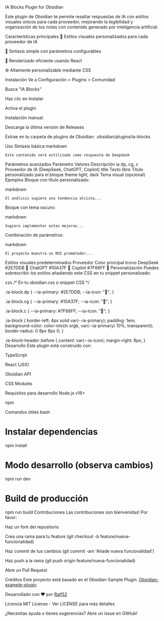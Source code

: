 IA Blocks Plugin for Obsidian

Este plugin de Obsidian te permite resaltar respuestas de IA con estilos visuales únicos para cada proveedor, mejorando la legibilidad y organización de tus notas con contenido generado por inteligencia artificial.

Características principales
🎨 Estilos visuales personalizados para cada proveedor de IA

💬 Sintaxis simple con parámetros configurables

🚀 Renderizado eficiente usando React

⚙️ Altamente personalizable mediante CSS

Instalación
Ve a Configuración > Plugins > Comunidad

Busca "IA Blocks"

Haz clic en Instalar

Activa el plugin

Instalación manual:

Descarga la última versión de Releases

Extrae en tu carpeta de plugins de Obsidian: .obsidian/plugins/ia-blocks

Uso
Sintaxis básica
markdown
```ia-block ìa:dp
Este contenido será estilizado como respuesta de DeepSeek
```
Parámetros avanzados
Parámetro	Valores	Descripción
ìa	dp, cg, c	Proveedor de IA (DeepSeek, ChatGPT, Copilot)
title	Texto libre	Título personalizado para el bloque
theme	light, dark	Tema visual (opcional)
Ejemplos
Bloque con título personalizado:

markdown
```ia-block ìa:cg title:Análisis de mercado
El análisis sugiere una tendencia alcista...
```
Bloque con tema oscuro:

markdown
```ia-block ìa:c theme:dark
Sugiero implementar estas mejoras...
```
Combinación de parámetros:

markdown
```ia-block ìa:dp title:Resumen ejecutivo theme:light
El proyecto muestra un ROI prometedor...
```
Estilos visuales predeterminados
Proveedor	Color principal	Icono
DeepSeek	#2E7DDB	🤖
ChatGPT	#10A37F	💬
Copilot	#7F66FF	🧠
Personalización
Puedes sobrescribir los estilos añadiendo este CSS en tu snippet personalizado:

css
/* En tu obsidian.css o snippet CSS */

.ia-block.dp {
  --ia-primary: #2E7DDB;
  --ia-icon: "🤖";
}

.ia-block.cg {
  --ia-primary: #10A37F;
  --ia-icon: "💬";
}

.ia-block.c {
  --ia-primary: #7F66FF;
  --ia-icon: "🧠";
}

.ia-block {
  border-left: 4px solid var(--ia-primary);
  padding: 1em;
  background-color: color-mix(in srgb, var(--ia-primary) 10%, transparent);
  border-radius: 0 8px 8px 0;
}

.ia-block-header::before {
  content: var(--ia-icon);
  margin-right: 8px;
}
Desarrollo
Este plugin está construido con:

TypeScript

React (JSX)

Obsidian API

CSS Modules

Requisitos para desarrollo
Node.js v16+

npm

Comandos útiles
bash
# Instalar dependencias
npm install

# Modo desarrollo (observa cambios)
npm run dev

# Build de producción
npm run build
Contribuciones
Las contribuciones son bienvenidas! Por favor:

Haz un fork del repositorio

Crea una rama para tu feature (git checkout -b feature/nueva-funcionalidad)

Haz commit de tus cambios (git commit -am 'Añade nueva funcionalidad')

Haz push a la rama (git push origin feature/nueva-funcionalidad)

Abre un Pull Request

Créditos
Este proyecto está basado en el Obsidian Sample Plugin.
[Obsidian-example-plugin](https://github.com/obsidianmd/obsidian-sample-plugin)

Desarrollado con ❤️ por [Ralf52](https://github.com/ralf52)

Licencia
MIT License - Ver LICENSE para más detalles

¿Necesitas ayuda o tienes sugerencias? Abre un issue en GitHub!
